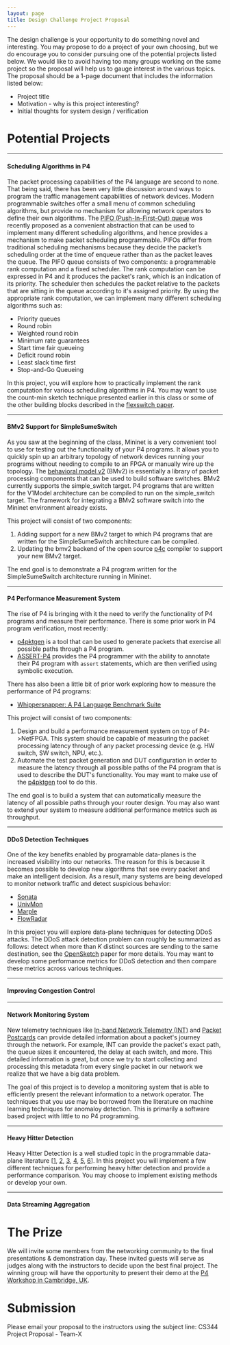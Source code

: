 ```yaml
---
layout: page
title: Design Challenge Project Proposal
---
```


The design challenge is your opportunity to do something novel and interesting. You may propose to do a project of your own choosing, but we do encourage you to consider pursuing one of the potential projects listed below. We would like to avoid having too many groups working on the same project so the proposal will help us to gauge interest in the various topics. The proposal should be a 1-page document that includes the information listed below:

* Project title
* Motivation - why is this project interesting?
* Initial thoughts for system design / verification

# Potential Projects

---

#### Scheduling Algorithms in P4

The packet processing capabilities of the P4 language are second to none. That being said, there has been very little discussion around ways to program the traffic management capabilities of network devices. Modern programmable switches offer a small menu of common scheduling algorithms, but provide no mechanism for allowing network operators to define their own algorithms. The [PIFO (Push-In-First-Out) queue](http://web.mit.edu/pifo/pifo-sigcomm.pdf) was recently proposed as a convenient abstraction that can be used to implement many different scheduling algorithms, and hence provides a mechanism to make packet scheduling programmable. PIFOs differ from traditional scheduling mechanisms because they decide the packet’s scheduling order at the time of enqueue rather than as the packet leaves the queue. The PIFO queue consists of two components: a programmable rank computation and a fixed scheduler. The rank computation can be expressed in P4 and it produces the packet's rank, which is an indication of its priority. The scheduler then schedules the packet relative to the packets that are sitting in the queue according to it's assigned priority. By using the appropriate rank computation, we can implement many different scheduling algorithms such as:

* Priority queues
* Round robin
* Weighted round robin
* Minimum rate guarantees
* Start time fair queueing
* Deficit round robin
* Least slack time first
* Stop-and-Go Queueing

In this project, you will explore how to practically implement the rank computation for various scheduling algorithms in P4. You may want to use the count-min sketch technique presented earlier in this class or some of the other building blocks described in the [flexswitch paper](https://homes.cs.washington.edu/~arvind/papers/flexswitch.pdf).

---

#### BMv2 Support for SimpleSumeSwitch

As you saw at the beginning of the class, Mininet is a very convenient tool to use for testing out the functionality of your P4 programs. It allows you to quickly spin up an arbitrary topology of network devices running your programs without needing to compile to an FPGA or manually wire up the topology. The [behavioral model v2](https://github.com/p4lang/behavioral-model) (BMv2) is essentially a library of packet processing components that can be used to build software switches. BMv2 currently supports the simple_switch target. P4 programs that are written for the V1Model architecture can be compiled to run on the simple_switch target. The framework for integrating a BMv2 software switch into the Mininet environment already exists.

This project will consist of two components:

1. Adding support for a new BMv2 target to which P4 programs that are written for the SimpleSumeSwitch architecture can be compiled.
2. Updating the bmv2 backend of the open source [p4c](https://github.com/p4lang/p4c) compiler to support your new BMv2 target.

The end goal is to demonstrate a P4 program written for the SimpleSumeSwitch architecture running in Mininet.

---

#### P4 Performance Measurement System

The rise of P4 is bringing with it the need to verify the functionality of P4 programs and measure their performance. There is some prior work in P4 program verification, most recently:

* [p4pktgen](https://conferences.sigcomm.org/sosr/2018/sosr18-finals/sosr18-final72.pdf) is a tool that can be used to generate packets that exercise all possible paths through a P4 program.
* [ASSERT-P4](https://conferences.sigcomm.org/sosr/2018/sosr18-finals/sosr18-final78.pdf) provides the P4 programmer with the ability to annotate their P4 program with `assert` statements, which are then verified using symbolic execution.

There has also been a little bit of prior work exploring how to measure the performance of P4 programs:

* [Whippersnapper: A P4 Language Benchmark Suite](https://conferences.sigcomm.org/sosr/2017/papers/sosr17-whippersnapper.pdf)

This project will consist of two components:

1. Design and build a performance measurement system on top of P4->NetFPGA. This system should be capable of measuring the packet processing latency through of any packet processing device (e.g. HW switch, SW switch, NPU, etc.).
2. Automate the test packet generation and DUT configuration in order to measure the latency through all possible paths of the P4 program that is used to describe the DUT's functionality. You may want to make use of the [p4pktgen](https://conferences.sigcomm.org/sosr/2018/sosr18-finals/sosr18-final72.pdf) tool to do this.

The end goal is to build a system that can automatically measure the latency of all possible paths through your router design. You may also want to extend your system to measure additional performance metrics such as throughput.

---

#### DDoS Detection Techniques

One of the key benefits enabled by programable data-planes is the increased visibility into our networks. The reason for this is because it becomes possible to develop new algorithms that see every packet and make an intelligent decision. As a result, many systems are being developed to monitor network traffic and detect suspicious behavior:

* [Sonata](https://pdfs.semanticscholar.org/7c5a/c6fa8270ef609ae0996f9e7e1246277765d8.pdf)
* [UnivMon](https://users.ece.cmu.edu/~vsekar/papers/sigcomm16_univmon.pdf)
* [Marple](http://web.mit.edu/marple/marple-sigcomm17.pdf)
* [FlowRadar](https://www.usenix.org/system/files/conference/nsdi16/nsdi16-paper-li-yuliang.pdf)

In this project you will explore data-plane techniques for detecting DDoS attacks. The DDoS attack detection problem can roughly be summarized as follows: detect when more than *K* distinct sources are sending to the same destination, see the [OpenSketch](http://stanford.edu/~lavanyaj/papers/opensketch12.pdf) paper for more details. You may want to develop some performance metrics for DDoS detection and then compare these metrics across various techniques.

---

#### Improving Congestion Control



---

#### Network Monitoring System

New telemetry techniques like [In-band Network Telemetry (INT)](https://p4.org/p4/inband-network-telemetry/) and [Packet Postcards](http://www.openvswitch.org/support/ovscon2016/7/0900-mckeown.pdf) can provide detailed information about a packet's journey through the network. For example, INT can provide the packet's exact path, the queue sizes it encountered, the delay at each switch, and more. This detailed information is great, but once we try to start collecting and processing this metadata from every single packet in our network we realize that we have a big data problem. 

The goal of this project is to develop a monitoring system that is able to efficiently present the relevant information to a network operator. The techniques that you use may be borrowed from the literature on machine learning techniques for anomaloy detection. This is primarily a software based project with little to no P4 programming.

---

#### Heavy Hitter Detection

Heavy Hitter Detection is a well studied topic in the programmable data-plane literature [[1](https://dl.acm.org/citation.cfm?id=3063772), [2](https://arxiv.org/pdf/1611.04825), [3](https://dl.acm.org/citation.cfm?id=3060606), [4](https://dl.acm.org/citation.cfm?id=3185476), [5](https://dl.acm.org/citation.cfm?id=3098832), [6](https://dl.acm.org/citation.cfm?id=3131377)]. In this project you will implement a few different techniques for performing heavy hitter detection and provide a performance comparison. You may choose to implement existing methods or develop your own.

---

#### Data Streaming Aggregation




# The Prize

We will invite some members from the networking community to the final presentations & demonstration day. These invited guests will serve as judges along with the instructors to decide upon the best final project. The winning group will have the opportunity to present their demo at the [P4 Workshop in Cambridge, UK](https://p4.org/events/2018-09-24-p4-eu-workshop/). 


# Submission

Please email your proposal to the instructors using the subject line: CS344 Project Proposal - Team-X



